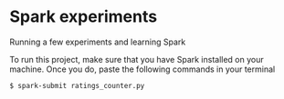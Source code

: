 # Spark experiments

Running a few experiments and learning Spark

To run this project, make sure that you have Spark installed on your machine. Once you do, paste the following commands in your terminal

```bash
$ spark-submit ratings_counter.py
```
